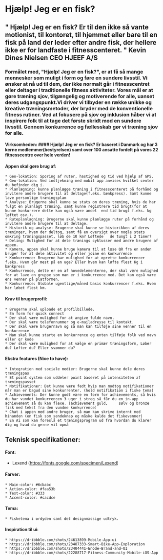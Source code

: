 # Hjælp! Jeg er en fisk?

## " Hjælp! Jeg er en fisk? Er til den ikke så vante motionist, til kontoret, til hjemmet eller bare til en fisk på land der leder efter andre fisk, der hellere ikke er for landfaste i fitnesscenteret. " Kevin Dines Nielsen CEO HJEEF A/S  ##
### Formålet med, "Hjælp! Jeg er en fisk?", er at få så mange mennesker som muligt i form og føre en sundere livsstil. Vi ønsker at nå ud til dem, der ikke normalt går i fitnesscentret eller deltager i traditionelle fitness aktiviteter. Vores mål er at gøre træning sjov, tilgængelig og motiverende for alle, uanset deres udgangspunkt.Vi driver vi tilbyder en række unikke og kreative træningsmetoder, der bryder med de konventionelle fitness rutiner. Ved at fokusere på sjov og inklusion håber vi at inspirere folk til at tage det første skridt mod en sundere livsstil. Gennem konkurrence og fællesskab gør vi træning sjov for alle. ###

#### Virksomheden: #### Hjælp! Jeg er en fisk? Er baseret i Danmark og  har 3 kerne medlemmer(bestyrelsen) samt over 100 ansatte fordelt på vores 22 fitnesscentre over hele verden! 

#### Appen skal gøre brug af: ####
	* Geo-lokation: Sporing af ruter, hastighed og tid ved hjælp af GPS.
	* Geo-lokation: Ved indtjekning med mobil app anvises hvilket center du befinder dig i.
	* Planlægning: kunne planlægge træning i fitnesscenteret på forhånd og invitere andre brugere til at deltage(f.eks. bænkpress). Samt kunne lave personlige træningsplan
	* Analyse: Brugerne skal kunne se stats om deres træning, hvis de har fulgt en planlagt træning, samt kunne registrere tid brugt(for at kunne konkurrere dette kan også være andet 	end tid brugt f.eks. kg løftet osv.).
	* Ruteplanlægning: Brugerne skal kunne planlægge ruter på forhånd og invitere andre brugere til at deltage.
	* Historik og analyse: Brugerne skal kunne se historikken af deres træninger, hvem der deltog, samt få en oversigt over nogle stats omkring træningspasset, løb de 10 km? Løftede 	de tungt i 2 timer? 
	* Deling: Mulighed for at dele trænings cyklusser med andre brugere af appen.
	* Kamera, appen skal kunne bruge kamera til at læse QR fra en anden bruger for at dele aktivitet og eller joine en konkurrence 
	* Konkurrence: Brugerne har mulighed for at oprette konkurrencer f.eks. Hvem går mest på en uge? Eller hvem kan løfte flest Kg i bænkpress
	* Konkurrence, dette er en af hovedelementerne, der skal være mulighed for at lave en gruppe som man er i konkurrence med. Det kan også være ens venner på platformen.
	* Konkurrence: Globale ugentlige/måned basis konkurrencer f.eks. Hvem har løbet flest km.

#### Krav til brugerprofil: ####
	* Brugerne skal uploade et profilbillede.
	* En form for quick connect
	* Der skal være mulighed for at angive fulde navn.
	* Der skal være telefonnummer og e-mailadresse til kontakt.
	* Der skal være brugernavn og så man kan tilføje sine venner til en konkurrence
	* Man skal kunne starte en konkurrence og enten tilføje folk ved navn eller qr kode
	* Der skal være mulighed for at vælge en primær træningsform, Løber du? Løfter du? Eller svømmer du?

#### Ekstra features (Nice to have): ####
	* Integration med sociale medier: Brugerne skal kunne dele deres træningspas
	* Et point system som uddeler point baseret på intensiteten af træningspasset
	* Notifikationer: Det kunne være fedt hvis man modtog notifikationer når man er bagud sine konkurrenter. (hold notifikation i fiske tema)
	* Achievements: Der kunne godt være en form for achievements, så hvis du har vundet konkurrencen 3 uger i streg så får du en in-app achievement så du kan flexe. (achievement guld, 	sølv og bronze fisk med tekst fra den vundne konkurrence)
	* Chat i appen med andre bruger, så man kan skrive internt med hinanden (en fisk som sendeknap og måske kalde det fiskevenner)
	* En Ai som kan foreslå et træningsprogram ud fra hvordan du klarer dig og hvad du gerne vil opnå

## Teknisk specifikationer: ## 

#### Font: ####  
* Lexend (https://fonts.google.com/specimen/Lexend)

#### Farver: ####  
	* Main-color: #6cbabc
	* Action-color: #faa53b
	* Text-color: #333
	* Accent-color: #cacdce


#### Tema: #### 
	* Fisketema i ordyden samt det designmæssige udtryk. 

#### Inspiration til ui: #### 
	* https://dribbble.com/shots/24613899-Mobile-App-ui
	* https://dribbble.com/shots/23487333-Smart-Bike-App-Exploration
	* https://dribbble.com/shots/23404441-Enode-Brand-and-UI
	* https://dribbble.com/shots/22288717-Fitness-Community-Mobile-iOS-App

